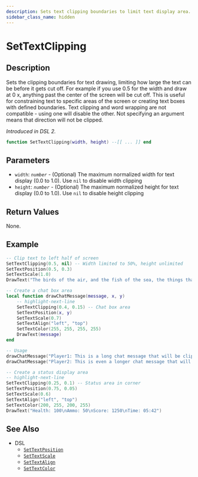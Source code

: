 ```yaml
---
description: Sets text clipping boundaries to limit text display area.
sidebar_class_name: hidden
---
```


# SetTextClipping

## Description

Sets the clipping boundaries for text drawing, limiting how large the text can be before it gets cut off. For example if you use 0.5 for the width and draw at 0 x, anything past the center of the screen will be cut off. This is useful for constraining text to specific areas of the screen or creating text boxes with defined boundaries. Text clipping and word wrapping are not compatible - using one will disable the other. Not specifying an argument means that direction will not be clipped.

*Introduced in DSL 2.*

```lua
function SetTextClipping(width, height) --[[ ... ]] end
```

## Parameters


- `width`: _`number`_ - (Optional) The maximum normalized width for text display (0.0 to 1.0). Use `nil` to disable width clipping
- `height`: _`number`_ - (Optional) The maximum normalized height for text display (0.0 to 1.0). Use `nil` to disable height clipping

## Return Values

None.

## Example

```lua
-- Clip text to left half of screen
SetTextClipping(0.5, nil) -- Width limited to 50%, height unlimited
SetTextPosition(0.5, 0.3)
SetTextScale(1.0)
DrawText("The birds of the air, and the fish of the sea, the things that pass through the paths of the sea.")
```

```lua
-- Create a chat box area
local function drawChatMessage(message, x, y)
    -- highlight-next-line
    SetTextClipping(0.4, 0.15) -- Chat box area
    SetTextPosition(x, y)
    SetTextScale(0.7)
    SetTextAlign("left", "top")
    SetTextColor(255, 255, 255, 255)
    DrawText(message)
end

-- Usage
drawChatMessage("Player1: This is a long chat message that will be clipped to fit in the chat area.", 0.05, 0.7)
drawChatMessage("Player2: This is even a longer chat message that will be clipped to fit in the chat area down to the last character.", 0.05, 0.75)
```

```lua
-- Create a status display area
-- highlight-next-line
SetTextClipping(0.25, 0.1) -- Status area in corner
SetTextPosition(0.75, 0.05)
SetTextScale(0.6)
SetTextAlign("left", "top")
SetTextColor(200, 255, 200, 255)
DrawText("Health: 100\nAmmo: 50\nScore: 1250\nTime: 05:42")
```

## See Also

- DSL
  - [`SetTextPosition`](./SetTextPosition)
  - [`SetTextScale`](./SetTextScale)
  - [`SetTextAlign`](./SetTextAlign)
  - [`SetTextColor`](./SetTextColor)